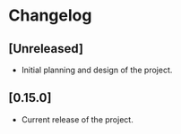# Changelog

## [Unreleased]

- Initial planning and design of the project.

## [0.15.0]

- Current release of the project.